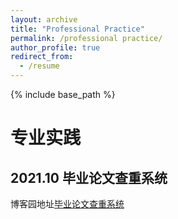```yaml
---
layout: archive
title: "Professional Practice"
permalink: /professional practice/
author_profile: true
redirect_from:
  - /resume
---
```


{% include base_path %}

专业实践
======

2021.10 毕业论文查重系统  
------
博客园地址[毕业论文查重系统 ](https://www.cnblogs.com/jzm20204139/p/15411599.html "超链接title")
 
